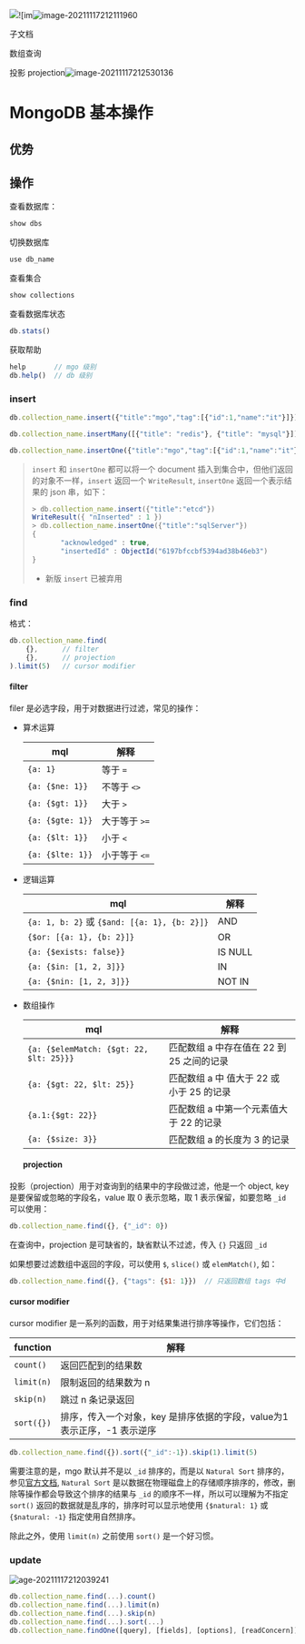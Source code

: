 ![](https://cdn.jsdelivr.net/gh/520MianXiangDuiXiang520/cdn@master/img/16371551971061637155197098.png)![im![image-20211117212111960](C:\Users\lenovo\AppData\Roaming\Typora\typora-user-images\image-20211117212111960.png)

子文档

数组查询

投影 projection![image-20211117212530136](C:\Users\lenovo\AppData\Roaming\Typora\typora-user-images\image-20211117212530136.png)





# MongoDB 基本操作

## 优势



## 操作

查看数据库：

```js
show dbs
```

切换数据库

```js
use db_name
```

查看集合

```js
show collections
```

查看数据库状态

```js
db.stats()
```

获取帮助

```js
help       // mgo 级别
db.help()  // db 级别
```



### insert

```js
db.collection_name.insert({"title":"mgo","tag":[{"id":1,"name":"it"}]})
```

```js
db.collection_name.insertMany([{"title": "redis"}, {"title": "mysql"}])
```

```js
db.collection_name.insertOne({"title":"mgo","tag":[{"id":1,"name":"it"}]})
```

>`insert` 和 `insertOne` 都可以将一个 document 插入到集合中，但他们返回的对象不一样，`insert` 返回一个 `WriteResult`, `insertOne` 返回一个表示结果的 json 串，如下：
>
>```js
>> db.collection_name.insert({"title":"etcd"})
>WriteResult({ "nInserted" : 1 })
>> db.collection_name.insertOne({"title":"sqlServer"})
>{
>        "acknowledged" : true,
>        "insertedId" : ObjectId("6197bfccbf5394ad38b46eb3")
>}
>```
>
>* 新版 `insert` 已被弃用

### find

格式：

```js
db.collection_name.find(
    {},      // filter
    {},      // projection
).limit(5)   // cursor modifier
```

#### filter

filer 是必选字段，用于对数据进行过滤，常见的操作：

* 算术运算

  | mql              | 解释          |
  | ---------------- | ------------- |
  | `{a: 1}`         | 等于 `=`      |
  | `{a: {$ne: 1}}`  | 不等于 `<>`   |
  | `{a: {$gt: 1}}`  | 大于 `>`      |
  | `{a: {$gte: 1}}` | 大于等于 `>=` |
  | `{a: {$lt: 1}}`  | 小于 `<`      |
  | `{a: {$lte: 1}}` | 小于等于 `<=` |

* 逻辑运算

  | mql                                          | 解释    |
  | -------------------------------------------- | ------- |
  | `{a: 1, b: 2}` 或 `{$and: [{a: 1}, {b: 2}]}` | AND     |
  | `{$or: [{a: 1}, {b: 2}]}`                    | OR      |
  | `{a: {$exists: false}}`                      | IS NULL |
  | `{a: {$in: [1, 2, 3]}}`                      | IN      |
  | `{a: {$nin: [1, 2, 3]}}`                     | NOT IN  |

* 数组操作

  | mql                                     | 解释                                      |
  | --------------------------------------- | ----------------------------------------- |
  | `{a: {$elemMatch: {$gt: 22, $lt: 25}}}` | 匹配数组 a 中存在值在 22 到 25 之间的记录 |
  | `{a: {$gt: 22, $lt: 25}}`               | 匹配数组 a 中 值大于 22 或 小于 25 的记录 |
  | `{a.1:{$gt: 22}}`                       | 匹配数组 a 中第一个元素值大于 22 的记录   |
  | `{a: {$size: 3}}`                       | 匹配数组 a 的长度为 3 的记录              |

  #### projection

投影（projection）用于对查询到的结果中的字段做过滤，他是一个 object, key 是要保留或忽略的字段名，value 取 0 表示忽略，取 1 表示保留，如要忽略 `_id` 可以使用：

```js
db.collection_name.find({}, {"_id": 0})
```

在查询中，projection 是可缺省的，缺省默认不过滤，传入 `{}` 只返回 `_id`

如果想要过滤数组中返回的字段，可以使用 `$`, `slice()` 或 `elemMatch()`, 如：

```js
db.collection_name.find({}, {"tags": {$1: 1}})  // 只返回数组 tags 中d
```



#### cursor modifier

cursor modifier 是一系列的函数，用于对结果集进行排序等操作，它们包括：

| function   | 解释                                                         |
| ---------- | ------------------------------------------------------------ |
| `count()`  | 返回匹配到的结果数                                           |
| `limit(n)` | 限制返回的结果数为 n                                         |
| `skip(n)`  | 跳过 n 条记录返回                                            |
| `sort({})` | 排序，传入一个对象，key 是排序依据的字段，value为1表示正序，-1 表示逆序 |

```js
db.collection_name.find({}).sort({"_id":-1}).skip(1).limit(5)
```

需要注意的是，mgo 默认并不是以 `_id` 排序的，而是以 `Natural Sort` 排序的，参见[官方文档](https://docs.mongodb.com/manual/reference/glossary/#std-term-natural-order), `Natural Sort` 是以数据在物理磁盘上的存储顺序排序的，修改，删除等操作都会导致这个排序的结果与 `_id` 的顺序不一样，所以可以理解为不指定 `sort()` 返回的数据就是乱序的，排序时可以显示地使用 `{$natural: 1}` 或 `{$natural: -1}` 指定使用自然排序。

除此之外，使用 `limit(n)` 之前使用 `sort()` 是一个好习惯。

### update



![age-20211117212039241](C:\Users\lenovo\AppData\Roaming\Typora\typora-user-images\image-20211117212039241.png)

```js
db.collection_name.find(...).count()
db.collection_name.find(...).limit(n)
db.collection_name.find(...).skip(n)
db.collection_name.find(...).sort(...)
db.collection_name.findOne([query], [fields], [options], [readConcern])
```

